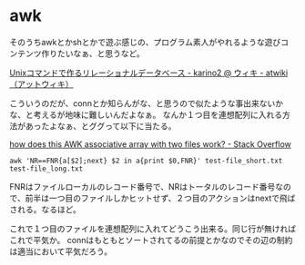 # awk

そのうちawkとかshとかで遊ぶ感じの、プログラム素人がやれるような遊びコンテンツ作りたいなぁ、と思うなど。

[Unixコマンドで作るリレーショナルデータベース - karino2 @ ウィキ - atwiki（アットウィキ）](https://w.atwiki.jp/karino2/pages/42.html)

こういうのだが、connとか知らんがな、と思うので似たような事出来ないかな、と考えるが地味に難しいんだよなぁ。
なんか１つ目を連想配列に入れる方法があったよなぁ、とググって以下に当たる。

[how does this AWK associative array with two files work? - Stack Overflow](https://stackoverflow.com/questions/23230848/how-does-this-awk-associative-array-with-two-files-work)

```
awk 'NR==FNR{a[$2];next} $2 in a{print $0,FNR}' test-file_short.txt test-file_long.txt 
```

FNRはファイルローカルのレコード番号で、NRはトータルのレコード番号なので、前半は一つ目のファイルしかヒットせず、２つ目のアクションはnextで飛ばされる。なるほど。

これで１つ目のファイルを連想配列に入れてどうこう出来る。同じ行が無ければこれで平気か。
connはもともとソートされてるの前提とかなのでその辺の制約は適当において平気だろう。